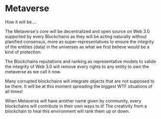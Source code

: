 # Metaverse
How it will be....


The Metaverse's core will be decentralized and open source on Web 3.0 supported by every Blockchains as they will be acting naturally without planified consensus, more as super-representatives to ensure the integrity of the entities (data) in the universes as what we first believe would be a kind of protection.

The Blockchains reputations and ranking as representative models to valide the integrity of Web 3.0 will remove every rights to any entity to own the metaverse as we call it now.

Many corrupted blockchains will integrate objects that are not supposed to be there. It will be at this moment spreading the biggest WTF situations of all times!

When Metaverse will have another name given by community, every blockchains will contribute in their own ways to it! The creativity from a blockchain to heal this environment will rank them up or down.
